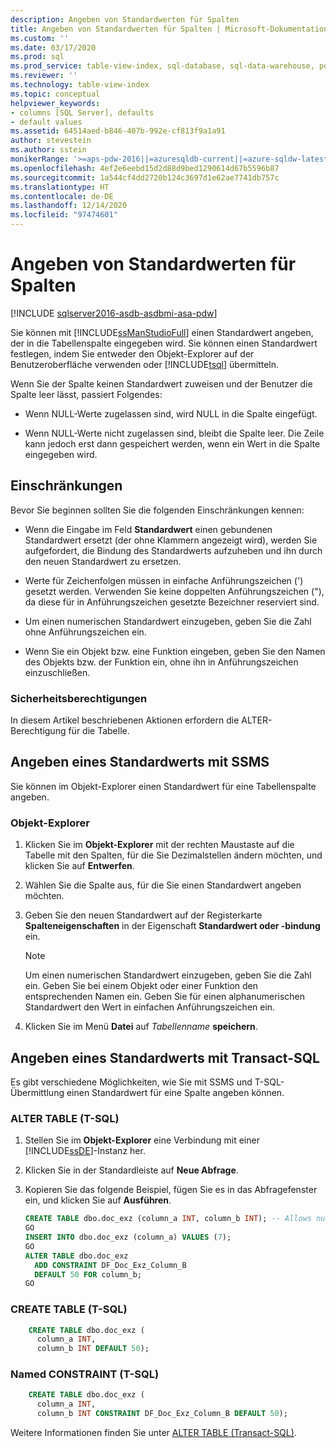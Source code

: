 ```yaml
---
description: Angeben von Standardwerten für Spalten
title: Angeben von Standardwerten für Spalten | Microsoft-Dokumentation
ms.custom: ''
ms.date: 03/17/2020
ms.prod: sql
ms.prod_service: table-view-index, sql-database, sql-data-warehouse, pdw
ms.reviewer: ''
ms.technology: table-view-index
ms.topic: conceptual
helpviewer_keywords:
- columns [SQL Server], defaults
- default values
ms.assetid: 64514aed-b846-407b-992e-cf813f9a1a91
author: stevestein
ms.author: sstein
monikerRange: '>=aps-pdw-2016||=azuresqldb-current||=azure-sqldw-latest||>=sql-server-2016||>=sql-server-linux-2017||=azuresqldb-mi-current'
ms.openlocfilehash: 4ef2e6eebd15d2d88d9bed1290614d67b5596b87
ms.sourcegitcommit: 1a544cf4dd2720b124c3697d1e62ae7741db757c
ms.translationtype: HT
ms.contentlocale: de-DE
ms.lasthandoff: 12/14/2020
ms.locfileid: "97474601"
---
```

# <a name="specify-default-values-for-columns"></a>Angeben von Standardwerten für Spalten

[!INCLUDE [sqlserver2016-asdb-asdbmi-asa-pdw](../../includes/applies-to-version/sqlserver2016-asdb-asdbmi-asa-pdw.md)]

Sie können mit [!INCLUDE[ssManStudioFull](../../includes/ssmanstudiofull-md.md)] einen Standardwert angeben, der in die Tabellenspalte eingegeben wird. Sie können einen Standardwert festlegen, indem Sie entweder den Objekt-Explorer auf der Benutzeroberfläche verwenden oder [!INCLUDE[tsql](../../includes/tsql-md.md)] übermitteln.

Wenn Sie der Spalte keinen Standardwert zuweisen und der Benutzer die Spalte leer lässt, passiert Folgendes:

- Wenn NULL-Werte zugelassen sind, wird NULL in die Spalte eingefügt.

- Wenn NULL-Werte nicht zugelassen sind, bleibt die Spalte leer. Die Zeile kann jedoch erst dann gespeichert werden, wenn ein Wert in die Spalte eingegeben wird.

## <a name="limitations-and-restrictions"></a><a name="Restrictions"></a> Einschränkungen

Bevor Sie beginnen sollten Sie die folgenden Einschränkungen kennen:

- Wenn die Eingabe im Feld **Standardwert** einen gebundenen Standardwert ersetzt (der ohne Klammern angezeigt wird), werden Sie aufgefordert, die Bindung des Standardwerts aufzuheben und ihn durch den neuen Standardwert zu ersetzen.

- Werte für Zeichenfolgen müssen in einfache Anführungszeichen (') gesetzt werden. Verwenden Sie keine doppelten Anführungszeichen ("), da diese für in Anführungszeichen gesetzte Bezeichner reserviert sind.

- Um einen numerischen Standardwert einzugeben, geben Sie die Zahl ohne Anführungszeichen ein.

- Wenn Sie ein Objekt bzw. eine Funktion eingeben, geben Sie den Namen des Objekts bzw. der Funktion ein, ohne ihn in Anführungszeichen einzuschließen.

### <a name="security-permissions"></a><a name="Security"></a> Sicherheitsberechtigungen

In diesem Artikel beschriebenen Aktionen erfordern die ALTER-Berechtigung für die Tabelle.

## <a name="use-ssms-to-specify-a-default"></a><a name="SSMSProcedure"></a> Angeben eines Standardwerts mit SSMS

Sie können im Objekt-Explorer einen Standardwert für eine Tabellenspalte angeben.

### <a name="object-explorer"></a>Objekt-Explorer

1. Klicken Sie im **Objekt-Explorer** mit der rechten Maustaste auf die Tabelle mit den Spalten, für die Sie Dezimalstellen ändern möchten, und klicken Sie auf **Entwerfen**.

2. Wählen Sie die Spalte aus, für die Sie einen Standardwert angeben möchten.

3. Geben Sie den neuen Standardwert auf der Registerkarte **Spalteneigenschaften** in der Eigenschaft **Standardwert oder -bindung** ein.

   > [!NOTE]
   > Um einen numerischen Standardwert einzugeben, geben Sie die Zahl ein. Geben Sie bei einem Objekt oder einer Funktion den entsprechenden Namen ein. Geben Sie für einen alphanumerischen Standardwert den Wert in einfachen Anführungszeichen ein.

4. Klicken Sie im Menü **Datei** auf _Tabellenname_ **speichern**.

## <a name="use-transact-sql-to-specify-a-default"></a><a name="TsqlProcedure"></a> Angeben eines Standardwerts mit Transact-SQL

Es gibt verschiedene Möglichkeiten, wie Sie mit SSMS und T-SQL-Übermittlung einen Standardwert für eine Spalte angeben können.

### <a name="alter-table-t-sql"></a>ALTER TABLE (T-SQL)

1. Stellen Sie im **Objekt-Explorer** eine Verbindung mit einer [!INCLUDE[ssDE](../../includes/ssde-md.md)]-Instanz her.

2. Klicken Sie in der Standardleiste auf **Neue Abfrage**.

3. Kopieren Sie das folgende Beispiel, fügen Sie es in das Abfragefenster ein, und klicken Sie auf **Ausführen**.

   ```sql
   CREATE TABLE dbo.doc_exz (column_a INT, column_b INT); -- Allows nulls.
   GO
   INSERT INTO dbo.doc_exz (column_a) VALUES (7);
   GO
   ALTER TABLE dbo.doc_exz
     ADD CONSTRAINT DF_Doc_Exz_Column_B
     DEFAULT 50 FOR column_b;
   GO
   ```

<!--
The following two T-SQL code examples were offered by 'nycdotnet' (Steve) via public PR 1660, Feb 2019.
-->

### <a name="create-table-t-sql"></a>CREATE TABLE (T-SQL)

```sql
    CREATE TABLE dbo.doc_exz (
      column_a INT,
      column_b INT DEFAULT 50);
```

### <a name="named-constraint-t-sql"></a>Named CONSTRAINT (T-SQL)

```sql
    CREATE TABLE dbo.doc_exz (
      column_a INT,
      column_b INT CONSTRAINT DF_Doc_Exz_Column_B DEFAULT 50);
```

Weitere Informationen finden Sie unter [ALTER TABLE &#40;Transact-SQL&#41;](../../t-sql/statements/alter-table-transact-sql.md).

